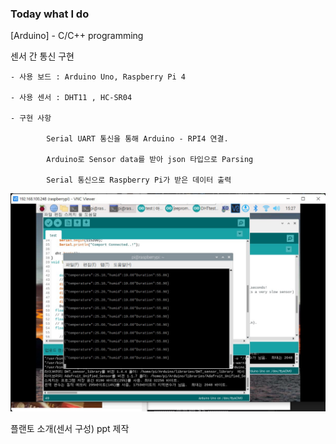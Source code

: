 ### Today what I do

[Arduino] - C/C++ programming

센서 간 통신 구현

    - 사용 보드 : Arduino Uno, Raspberry Pi 4

    - 사용 센서 : DHT11 , HC-SR04

    - 구현 사항
    
            Serial UART 통신을 통해 Arduino - RPI4 연결.

            Arduino로 Sensor data를 받아 json 타입으로 Parsing
            
            Serial 통신으로 Raspberry Pi가 받은 데이터 출력


![image.png](./image.png)

플랜토 소개(센서 구성) ppt 제작